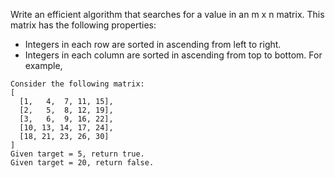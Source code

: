 Write an efficient algorithm that searches for a value in an m x n matrix. This matrix has the following properties:
* Integers in each row are sorted in ascending from left to right.
* Integers in each column are sorted in ascending from top to bottom.
For example,
```
Consider the following matrix:
[
  [1,   4,  7, 11, 15],
  [2,   5,  8, 12, 19],
  [3,   6,  9, 16, 22],
  [10, 13, 14, 17, 24],
  [18, 21, 23, 26, 30]
]
Given target = 5, return true.
Given target = 20, return false.
```